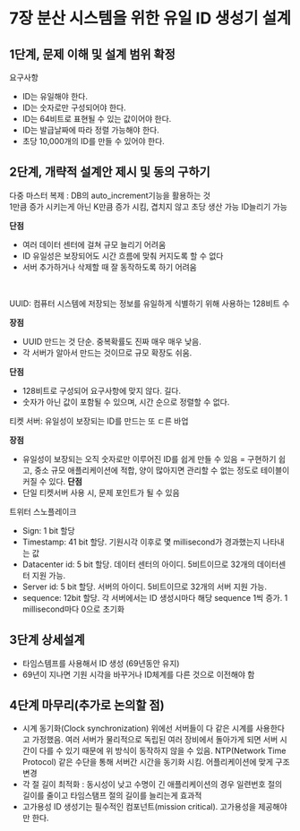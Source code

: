 # 7장 분산 시스템을 위한 유일 ID 생성기 설계
## 1단계, 문제 이해 및 설계 범위 확정
요구사항
- ID는 유일해야 한다.
- ID는 숫자로만 구성되어야 한다.
- ID는 64비트로 표현될 수 있는 값이어야 한다.
- ID는 발급날짜에 따라 정렬 가능해야 한다.
- 초당 10,000개의 ID를 만들 수 있어야 한다.

## 2단계, 개략적 설계안 제시 및 동의 구하기
다중 마스터 복제 : DB의 auto_increment기능을 활용하는 것<br>
 1만큼 증가 시키는게 아닌 K만큼 증가 시킴, 겹치지 않고 초당 생산 가능 ID늘리기 가능
<br>

<strong>단점</strong><br>
- 여러 데이터 센터에 걸쳐 규모 늘리기 어려움
- ID 유일성은 보장되어도 시간 흐름에 맞춰 커지도록 할 수 없다
- 서버 추가하거나 삭제할 때 잘 동작하도록 하기 어려움<br>
<br>

UUID: 컴퓨터 시스템에 저장되는 정보를 유일하게 식별하기 위해 사용하는 128비트 수<br>

<strong>장점</strong><br>
- UUID 만드는 것 단순. 중복확률도 진짜 매우 매우 낮음.
- 각 서버가 알아서 만드는 것이므로 규모 확장도 쉬움.

<strong>단점</strong><br>
- 128비트로 구성되어 요구사항에 맞지 않다. 길다.
- 숫자가 아닌 값이 포함될 수 있으며, 시간 순으로 정렬할 수 없다.<br>

티켓 서버: 유일성이 보장되는 ID를 만드는 또 ㄷ른 바업

<strong>장점</strong><br>
- 유일성이 보장되는 오직 숫자로만 이루어진 ID를 쉽게 만들 수 있음
= 구현하기 쉽고, 중소 규모 애플리케이션에 적합,  양이 많아지면 관리할 수 없는 정도로 테이블이 커질 수 있다.
<strong>단점</strong><br>
- 단일 티켓서버 사용 시, 문제 포인트가 될 수 있음

트위터 스노플레이크
- Sign: 1 bit 할당
- Timestamp: 41 bit 할당. 기원시각 이후로 몇 millisecond가 경과했는지 나타내는 값
- Datacenter id: 5 bit 할당. 데이터 센터의 아이디. 5비트이므로 32개의 데이터센터 지원 가능.
- Server id: 5 bit 할당. 서버의 아이디. 5비트이므로 32개의 서버 지원 가능.
- sequence: 12bit 할당. 각 서버에서는 ID 생성시마다 해당 sequence 1씩 증가. 1 millisecond마다 0으로 초기화

## 3단계 상세설계
- 타임스템프를 사용해서 ID 생성 (69년동안 유지)
- 69년이 지나면 기원 시각을 바꾸거나 ID체계를 다른 것으로 이전해야 함


## 4단계 마무리(추가로 논의할 점)
- 시계 동기화(Clock synchronization)
위에선 서버들이 다 같은 시계를 사용한다고 가정했음. 여러 서버가 물리적으로 독립된 여러 장비에서 돌아가게 되면 서버 시간이 다를 수 있기 때문에 위 방식이 동작하지 않을 수 있음.
NTP(Network Time Protocol) 같은 수단을 통해 서버간 시간을 동기화 시킴.
어플리케이션에 맞게 구조 변경
- 각 절 길이 최적화 : 동시성이 낮고 수명이 긴 애플리케이션의 경우 일련번호 절의 길이를 줄이고 타임스탬프 절의 길이를 늘리는게 효과적 
- 고가용성
ID 생성기는 필수적인 컴포넌트(mission critical).
고가용성을 제공해야만 한다.